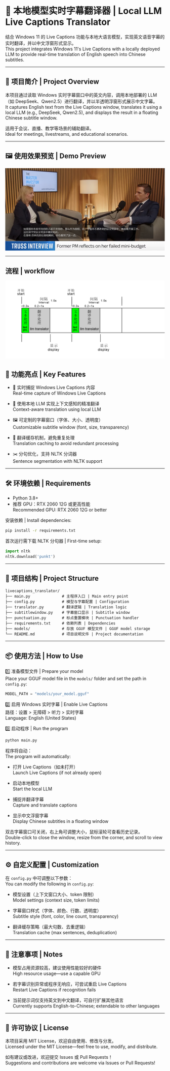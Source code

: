 # 🧠 本地模型实时字幕翻译器 | Local LLM Live Captions Translator

结合 Windows 11 的 Live Captions 功能与本地大语言模型，实现英文语音字幕的实时翻译，并以中文浮窗形式显示。  
This project integrates Windows 11's Live Captions with a locally deployed LLM to provide real-time translation of English speech into Chinese subtitles.

---

## 📌 项目简介 | Project Overview

本项目通过读取 Windows 实时字幕窗口中的英文内容，调用本地部署的 LLM（如 DeepSeek、Qwen2.5）进行翻译，并以半透明浮窗形式展示中文字幕。  
It captures English text from the Live Captions window, translates it using a local LLM (e.g., DeepSeek, Qwen2.5), and displays the result in a floating Chinese subtitle window.

适用于会议、直播、教学等场景的辅助翻译。  
Ideal for meetings, livestreams, and educational scenarios.

---

## 🖼️ 使用效果预览 | Demo Preview

![中文浮窗字幕演示](images/livecaption_demo.png)

---

## 流程 | workflow
![](images/workflow.png)

## 🚀 功能亮点 | Key Features

- 🎯 实时捕捉 Windows Live Captions 内容  
  Real-time capture of Windows Live Captions

- 🧠 使用本地 LLM 实现上下文感知的精准翻译  
  Context-aware translation using local LLM

- 🖼️ 可定制的字幕窗口（字体、大小、透明度）  
  Customizable subtitle window (font, size, transparency)

- 🔁 翻译缓存机制，避免重复处理  
  Translation caching to avoid redundant processing

- ✂️ 分句优化，支持 NLTK 分词器  
  Sentence segmentation with NLTK support

---

## 🛠️ 环境依赖 | Requirements

- Python 3.8+
- 推荐 GPU：RTX 2060 12G 或更高性能  
  Recommended GPU: RTX 2060 12G or better

安装依赖 | Install dependencies:

```bash
pip install -r requirements.txt
```

首次运行需下载 NLTK 分句器 | First-time setup:

```python
import nltk
nltk.download('punkt')
```

---

## 📁 项目结构 | Project Structure

```
livecaptions_translator/
├── main.py              # 主程序入口 | Main entry point
├── config.py            # 模型与字幕配置 | Configuration
├── translator.py        # 翻译逻辑 | Translation logic
├── subtitlewindow.py    # 字幕窗口显示 | Subtitle window
├── punctuation.py       # 标点重置模块 | Punctuation handler
├── requirements.txt     # 依赖列表 | Dependencies
├── models/              # 存放 GGUF 模型文件 | GGUF model storage
└── README.md            # 项目说明文件 | Project documentation
```

---

## 📦 使用方法 | How to Use

1️⃣ 准备模型文件 | Prepare your model  
Place your GGUF model file in the `models/` folder and set the path in `config.py`:

```python
MODEL_PATH = "models/your_model.gguf"
```

2️⃣ 启用 Windows 实时字幕 | Enable Live Captions  
路径：设置 > 无障碍 > 听力 > 实时字幕  
Language: English (United States)

3️⃣ 启动程序 | Run the program

```bash
python main.py
```

程序将自动：  
The program will automatically:

- 打开 Live Captions（如未打开）  
  Launch Live Captions (if not already open)

- 启动本地模型  
  Start the local LLM

- 捕捉并翻译字幕  
  Capture and translate captions

- 显示中文浮窗字幕  
  Display Chinese subtitles in a floating window

双击字幕窗口可关闭，右上角可调整大小，鼠标滚轮可查看历史记录。  
Double-click to close the window, resize from the corner, and scroll to view history.

---

## ⚙️ 自定义配置 | Customization

在 `config.py` 中可调整以下参数：  
You can modify the following in `config.py`:

- 模型设置（上下文窗口大小、token 限制）  
  Model settings (context size, token limits)

- 字幕窗口样式（字体、颜色、行数、透明度）  
  Subtitle style (font, color, line count, transparency)

- 翻译缓存策略（最大句数、去重逻辑）  
  Translation cache (max sentences, deduplication)

---

## 🧩 注意事项 | Notes

- 模型占用资源较高，建议使用性能较好的硬件  
  High resource usage—use a capable GPU

- 若字幕识别异常或程序无响应，可尝试重启 Live Captions  
  Restart Live Captions if recognition fails

- 当前提示词仅支持英文到中文翻译，可自行扩展其他语言  
  Currently supports English-to-Chinese; extendable to other languages

---

## 📜 许可协议 | License

本项目采用 MIT License，欢迎自由使用、修改与分发。  
Licensed under the MIT License—feel free to use, modify, and distribute.

如有建议或改进，欢迎提交 Issues 或 Pull Requests！  
Suggestions and contributions are welcome via Issues or Pull Requests!




